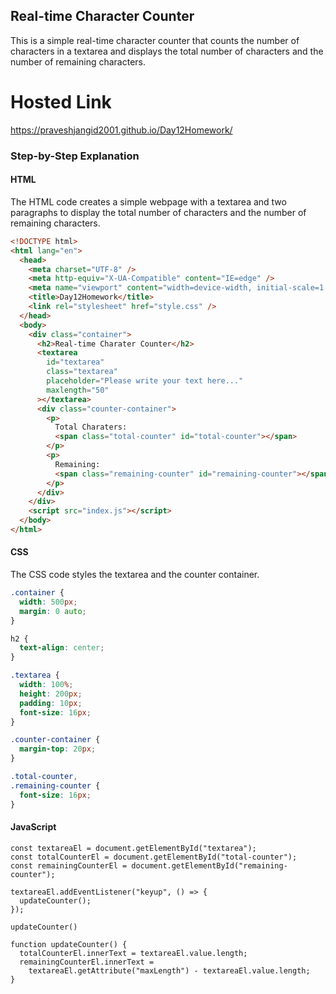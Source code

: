  ## Real-time Character Counter

This is a simple real-time character counter that counts the number of characters in a textarea and displays the total number of characters and the number of remaining characters.
# Hosted Link
https://praveshjangid2001.github.io/Day12Homework/
### Step-by-Step Explanation

#### HTML

The HTML code creates a simple webpage with a textarea and two paragraphs to display the total number of characters and the number of remaining characters.

```html
<!DOCTYPE html>
<html lang="en">
  <head>
    <meta charset="UTF-8" />
    <meta http-equiv="X-UA-Compatible" content="IE=edge" />
    <meta name="viewport" content="width=device-width, initial-scale=1.0" />
    <title>Day12Homework</title>
    <link rel="stylesheet" href="style.css" />
  </head>
  <body>
    <div class="container">
      <h2>Real-time Charater Counter</h2>
      <textarea
        id="textarea"
        class="textarea"
        placeholder="Please write your text here..."
        maxlength="50"
      ></textarea>
      <div class="counter-container">
        <p>
          Total Charaters:
          <span class="total-counter" id="total-counter"></span>
        </p>
        <p>
          Remaining:
          <span class="remaining-counter" id="remaining-counter"></span>
        </p>
      </div>
    </div>
    <script src="index.js"></script>
  </body>
</html>
```

#### CSS

The CSS code styles the textarea and the counter container.

```css
.container {
  width: 500px;
  margin: 0 auto;
}

h2 {
  text-align: center;
}

.textarea {
  width: 100%;
  height: 200px;
  padding: 10px;
  font-size: 16px;
}

.counter-container {
  margin-top: 20px;
}

.total-counter,
.remaining-counter {
  font-size: 16px;
}
```

#### JavaScript
```
const textareaEl = document.getElementById("textarea");
const totalCounterEl = document.getElementById("total-counter");
const remainingCounterEl = document.getElementById("remaining-counter");

textareaEl.addEventListener("keyup", () => {
  updateCounter();
});

updateCounter()

function updateCounter() {
  totalCounterEl.innerText = textareaEl.value.length;
  remainingCounterEl.innerText =
    textareaEl.getAttribute("maxLength") - textareaEl.value.length;
}
```
